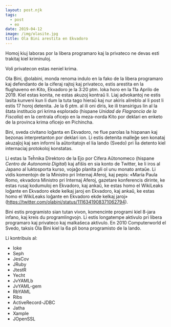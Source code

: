 ```yaml
---
layout: post.njk
tags:
  - post
  - eo
date: 2019-04-12
image: /img/olasite.jpg
title: Ola Bini arestita en Ekvadoro
---
```

Homoj kiuj laboras por la libera programaro kaj la privateco ne devas esti trakitaj kiel kriminuloj.

Voli privatecon estas neniel krima.

Ola Bini, @olabini, monda renoma indulo en la fako de la libera programaro kaj defendanto de la ciferaj rajtoj kaj privateco, estis arestita en la flughaveno en Kito, Ekvadoro je la 3:20 ptm. loka horo en la 11a Aprilo de 2019. Kiel estas konita, ne estas akuzoj kontraŭ li. Liaj advokantoj ne estis lasita kunveni kun li dum la tuta tago hieraŭ kaj nur akiris alireblo al li post li estis 17 horoj detenita. Je la 6 ptm. al ili oni diris, ke ili transirigus lin al la ŝtata institucio pri krima esplorado (hispane *Unidad de Flagrancia de la Fiscalía*) en la centrala oficejo en la meza-norda Kito por deklari en enketo de la provinca krima oficejo en Pichincha.

Bini, sveda civitano loĝanta en Ekvadoro, ne flue parolas la hispanan
kaj bezonas interpretanton por deklari ion. Li estis detenita malleĝe
sen konataj akuzaĵoj kaj sen informi la aŭtoritatojn el lia lando (Svedo) pri lia detento kiel internaciaj protokoloj konstatas.

Li estas la Teĥnika Direktoro de la Ejo por Cifera Aŭtonomeco (hispane *Centro de Autonomía Digital*) kaj afiŝis en sia konto de Twitter, ke li iros al Japano al luktosporta kurso, vojaĝo planita pli ol unu monato antaŭe. Li vidis komentojn de la Ministro pri Internaj Aferoj, kaj pepis: «María Paula Romo, ekvadora Ministro pri Internaj Aferoj, gazetare konferencis dirinte, ke estas rusaj kodumuloj en Ekvadoro, kaj ankaŭ, ke estas homo el WikiLeaks loĝante en Ekvadoro ekde kelkaj jaroj en Ekvadoro, kaj ankaŭ, ke estas homo el WikiLeaks loĝante en Ekvadoro ekde kelkaj jaroj» (https://twitter.com/olabini/status/1116341908371062794).

Bini estis programisto sian tutan vivon, komencinte programi kiel 8-jara infano, kaj kreis du programlingvojn. Li estis longatempe aktivulo pri libera programaro kaj privateco kaj malkaŝeca aktivulo. En 2010 Computerworld el Svedo, taksis Ola Bini kiel la 6a pli bona programisto de la lando.

Li kontribuis al:

 - loke
 - Seph
 - JesCov
 - JRuby
 - JtestR
 - Yecht
 - JvYAMLb
 - JvYAML-gem
 - RbYAML
 - Ribs
 - ActiveRecord-JDBC
 - Jatha
 - Xample
 - JOpenSSL
